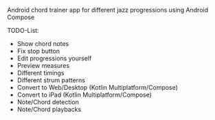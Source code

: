 Android chord trainer app for different jazz progressions using Android Compose

TODO-List: 

* Show chord notes
* Fix stop button
* Edit progressions yourself
* Preview measures
* Different timings
* Different strum patterns
* Convert to Web/Desktop (Kotlin Multiplatform/Compose)
* Convert to iPad (Kotlin Multiplatform/Compose)
* Note/Chord detection
* Note/Chord playbacks
